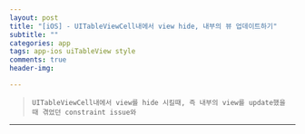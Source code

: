 ```yaml
---  
layout: post  
title: "[iOS] - UITableViewCell내에서 view hide, 내부의 뷰 업데이트하기"  
subtitle: ""  
categories: app
tags: app-ios uiTableView style
comments: true  
header-img: 

---  
```

  
> `UITableViewCell내에서 view를 hide 시킬때, 즉 내부의 view를 update했을 때 겪었던 constraint issue와 `  

---
